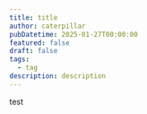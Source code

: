 ```yaml
---
title: title
author: caterpillar
pubDatetime: 2025-01-27T00:00:00
featured: false
draft: false
tags:
  - tag
description: description
---
```


test